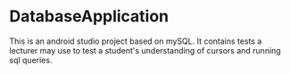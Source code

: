 # DatabaseApplication
This is an android studio project based on mySQL. It contains tests a lecturer may use to test a student's understanding of cursors and running sql queries.
